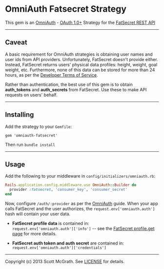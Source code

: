 # OmniAuth Fatsecret Strategy

This gem is an [OmniAuth] - [OAuth 1.0+] Strategy for the [FatSecret REST API]

[FatSecret REST API]: http://platform.fatsecret.com/api/Default.aspx?screen=rapih "FatSecret REST API"
[OmniAuth]: https://github.com/intridea/omniauth "OmniAuth"
[OAuth 1.0+]: https://github.com/pelle/oauth "OAuth 1.0+"

___
## Caveat

A basic requirement for OmniAuth strategies is obtaining user names and user ids
from API providers. Unfortunately, FatSecret doesn't provide either. Instead,
FatSecret returns users' physical data profiles: height, weight, goal weight,
etc. Furthermore, none of this data can be stored for more than 24 hours, as
per the [Developer Terms of Service]. 

Rather than authentication, the best use of this gem is to obtain 
__auth_tokens__ and __auth_secrets__ from FatSecret. Use these to make API
requests on users' behalf.

[Developer Terms of Service]: http://platform.fatsecret.com/api/Default.aspx?screen=rapisd "Developer Terms of Service"  
 
 ___
## Installing

Add the strategy to your `Gemfile`:
```
gem 'omniauth-fatsecret'
```
Then run `bundle install`

 ___
## Usage
Add the following to your middleware in `config/initializers/omniauth.rb`:
```ruby
Rails.application.config.middleware.use OmniAuth::Builder do
  provider :fatsecret, 'consumer_key', 'consumer_secret'
end
```

Now, configure `/auth/:provider` as per the [OmniAuth] guide.
When your app calls FatSecret and the user authorizes, the `request.env['omniauth.auth']` 
hash will contain your user data.  

* __FatSecret profile data__ is contained in:  
`request.env['omniauth.auth']['info']` -- see the [FatSecret profile.get page] for more details.

* __FatSecret auth token and auth secret__ are contained in:  
`request.env['omniauth.auth']['credentials']`

[FatSecret profile.get page]: http://platform.fatsecret.com/api/Default.aspx?screen=rapiref&method=profile.get "FatSecret profile.get page"  

---
Copyright (c) 2013 Scott McGrath. See [LICENSE] for details.

[LICENSE]: https://github.com/scrawlon/omniauth-fatsecret/blob/master/MIT-LICENSE "LICENSE"
